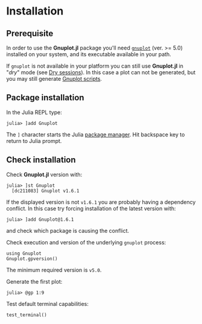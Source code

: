 # Installation

## Prerequisite
In order to use the **Gnuplot.jl** package you'll need [`gnuplot`](http://gnuplot.info/) (ver. >= 5.0) installed on your system, and its executable available in your path.

If `gnuplot` is not available in your platform you can still use **Gnuplot.jl** in "*dry*" mode (see [Dry sessions](@ref)).  In this case a plot can not be generated, but you may still generate [Gnuplot scripts](@ref).

## Package installation
In the Julia REPL type:
```julia-repl
julia> ]add Gnuplot
```
The `]` character starts the Julia [package manager](https://julialang.github.io/Pkg.jl/v1/getting-started.html#Basic-Usage-1). Hit backspace key to return to Julia prompt.


## Check installation

Check **Gnuplot.jl** version with:
```julia-repl
julia> ]st Gnuplot
  [dc211083] Gnuplot v1.6.1
```
If the displayed version is not `v1.6.1` you are probably having a dependency conflict.  In this case try forcing installation of the latest version with:
```julia-repl
julia> ]add Gnuplot@1.6.1
```
and check which package is causing the conflict.



Check execution and version of the underlying `gnuplot` process:
```@repl
using Gnuplot
Gnuplot.gpversion()
```
The minimum required version is `v5.0`.


Generate the first plot:
```julia-repl
julia> @gp 1:9
```

Test default terminal capabilities:
```julia-repl
test_terminal()
```
